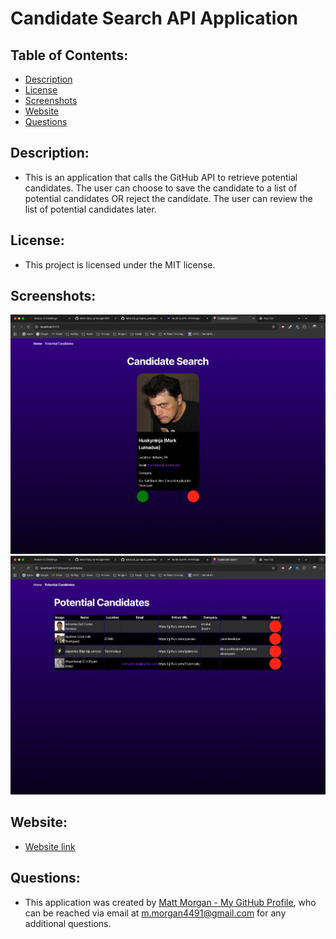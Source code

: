 # Candidate Search API Application

## Table of Contents:
- [Description](#description)
- [License](#license)
- [Screenshots](#screenshots)
- [Website](#website)
- [Questions](#questions)


## Description:
- This is an application that calls the GitHub API to retrieve potential candidates. The user can choose to save the candidate to a list of potential candidates OR reject the candidate. The user can review the list of potential candidates later.

  
## License:
- This project is licensed under the MIT license.


## Screenshots:
![Screenshots of search page](/public/images/candidateSearch.png)
![Screenshots of search page](/public/images/potentialCandidates.png)


## Website:
- [Website link](https://candidate-search-api.onrender.com)


## Questions:
- This application was created by [Matt Morgan - My GitHub Profile](https://github.com/morgan4491), who can be reached via email at m.morgan4491@gmail.com for any additional questions.
